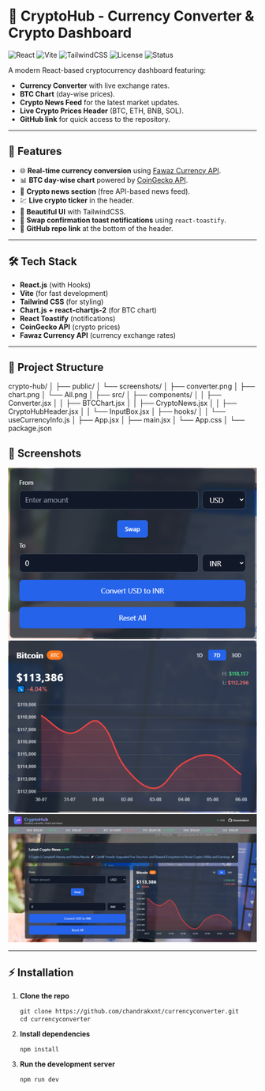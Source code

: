 # 💱 CryptoHub - Currency Converter & Crypto Dashboard
![React](https://img.shields.io/badge/React-18-blue?logo=react)
![Vite](https://img.shields.io/badge/Vite-4-purple?logo=vite)
![TailwindCSS](https://img.shields.io/badge/TailwindCSS-3-38B2AC?logo=tailwind-css)
![License](https://img.shields.io/badge/License-MIT-green)
![Status](https://img.shields.io/badge/Status-Active-success)

A modern React-based cryptocurrency dashboard featuring:
- **Currency Converter** with live exchange rates.
- **BTC Chart** (day-wise prices).
- **Crypto News Feed** for the latest market updates.
- **Live Crypto Prices Header** (BTC, ETH, BNB, SOL).
- **GitHub link** for quick access to the repository.

---

## 🚀 Features
- 🌐 **Real-time currency conversion** using [Fawaz Currency API](https://github.com/fawazahmed0/currency-api).
- 📊 **BTC day-wise chart** powered by [CoinGecko API](https://www.coingecko.com/).
- 📰 **Crypto news section** (free API-based news feed).
- 💹 **Live crypto ticker** in the header.
- 🎨 **Beautiful UI** with TailwindCSS.
- 🔔 **Swap confirmation toast notifications** using `react-toastify`.
- 🔗 **GitHub repo link** at the bottom of the header.

---

## 🛠️ Tech Stack
- **React.js** (with Hooks)
- **Vite** (for fast development)
- **Tailwind CSS** (for styling)
- **Chart.js + react-chartjs-2** (for BTC chart)
- **React Toastify** (notifications)
- **CoinGecko API** (crypto prices)
- **Fawaz Currency API** (currency exchange rates)

---

## 📂 Project Structure
crypto-hub/
│
├── public/
│ └── screenshots/
│ ├── converter.png
│ ├── chart.png
│ └── All.png
│
├── src/
│ ├── components/
│ │ ├── Converter.jsx
│ │ ├── BTCChart.jsx
│ │ ├── CryptoNews.jsx
│ │ ├── CryptoHubHeader.jsx
│ │ └── InputBox.jsx
│ ├── hooks/
│ │ └── useCurrencyInfo.js
│ ├── App.jsx
│ ├── main.jsx
│ └── App.css
│
└── package.json


## 📸 Screenshots
![Currency Converter](./public/screenshots/converter.png)
![BTC Chart](./public/screenshots/chart.png)
![Dashboard](./public/screenshots/all.png)

---


## ⚡ Installation

1. **Clone the repo**
   ```
   git clone https://github.com/chandrakxnt/currencyconverter.git
   cd currencyconverter

2. **Install dependencies**
    ```
    npm install

3. **Run the development server**
    ```
    npm run dev
